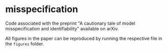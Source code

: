 # misspecification

Code associated with the preprint "A cautionary tale of model misspecification and identifiability" available on arXiv.

All figures in the paper can be reproduced by running the respective file in the `figures` folder.